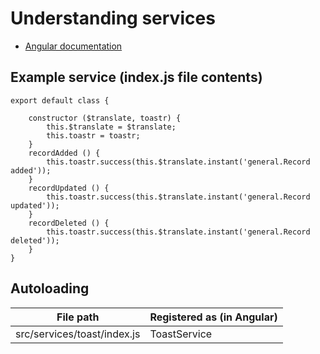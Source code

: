 # Understanding services

* [Angular documentation](https://docs.angularjs.org/guide/services)

## Example service (index.js file contents)

```
export default class {

    constructor ($translate, toastr) {
        this.$translate = $translate;
        this.toastr = toastr;
    }
    recordAdded () {
        this.toastr.success(this.$translate.instant('general.Record added'));
    }
    recordUpdated () {
        this.toastr.success(this.$translate.instant('general.Record updated'));
    }
    recordDeleted () {
        this.toastr.success(this.$translate.instant('general.Record deleted'));
    }
}

```

## Autoloading

|File path|Registered as (in Angular)|
|---|---|
|src/services/toast/index.js|ToastService|
